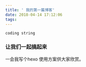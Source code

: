 ```yaml
---
title: ' 我的第一篇博客'
date: 2018-04-14 17:12:06
tags:
---
```

```
coding string

```

### 让我们一起搞起来
一会我写个hexo 使用方案供大家欣赏。
